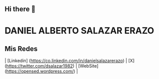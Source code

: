 ## Hi there 👋

# DANIEL ALBERTO SALAZAR ERAZO

## Mis Redes

| [Linkedin] (https://co.linkedin.com/in/danielsalazarerazo) | [X] (https://twitter.com/dsalazar1982) | [WebSite] (https://opensed.wordpress.com/) |



<!--
**dsalazar1982/dsalazar1982** is a ✨ _special_ ✨ repository because its `README.md` (this file) appears on your GitHub profile.

Here are some ideas to get you started:

- 🔭 I’m currently working on ...
- 🌱 I’m currently learning ...
- 👯 I’m looking to collaborate on ...
- 🤔 I’m looking for help with ...
- 💬 Ask me about ...
- 📫 How to reach me: ...
- 😄 Pronouns: ...
- ⚡ Fun fact: ...
-->
